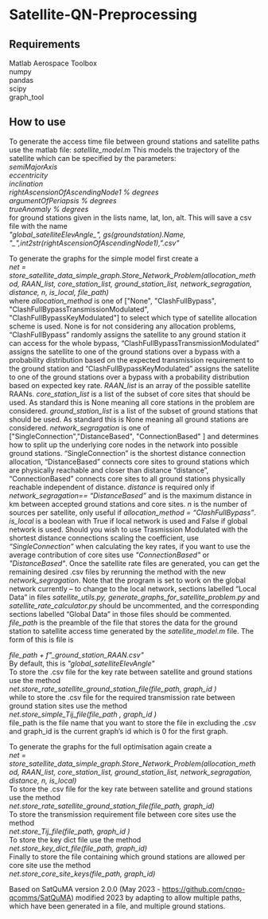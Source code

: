 # Satellite-QN-Preprocessing

## Requirements
Matlab Aerospace Toolbox  
numpy  
pandas  
scipy  
graph_tool  

## How to use
To generate the access time file between ground stations and satellite paths use the matlab file: *satellite_model.m*
This models the trajectory of the satellite which can be specified by the parameters:  
*semiMajorAxis*  
*eccentricity*   
*inclination*  
*rightAscensionOfAscendingNode1 % degrees*  
*argumentOfPeriapsis % degrees*  
*trueAnomaly % degrees*  
for ground stations given in the lists name, lat, lon, alt. This will save a csv file with the name  
*"global_satelliteElevAngle_", gs(groundstation).Name, "_",int2str(rightAscensionOfAscendingNode1),".csv"*  


To generate the graphs for the simple model first create a  
*net = store_satellite_data_simple_graph.Store_Network_Problem(allocation_method, RAAN_list, core_station_list, ground_station_list, network_segragation, distance, n, is_local, file_path)*  
where *allocation_method* is one of ["None", "ClashFullBypass", "ClashFullBypassTransmissionModulated", "ClashFullBypassKeyModulated"] to select which type of satellite allocation scheme is used. None is for not considering any allocation problems,  “ClashFullBypass” randomly assigns the satellite to any ground station it can access for the whole bypass, “ClashFullBypassTransmissionModulated” assigns the satellite to one of the ground stations over a bypass with a probability distribution based on the expected transmission requirement to the ground station and “ClashFullBypassKeyModulated” assigns the satellite to one of the ground stations over a bypass with a probability distribution based on expected key rate. *RAAN_list* is an array of the possible satellite RAANs. *core_station_list* is a list of the subset of core sites that should be used. As standard this is None meaning all core stations in the problem are considered. *ground_station_list* is a list of the subset of ground stations that should be used. As standard this is None meaning all ground stations are considered. *network_segragation* is one of ["SingleConnection","DistanceBased", "ConnectionBased" ] and determines how to split up the underlying core nodes in the network into possible ground stations. “SingleConnection” is the shortest distance connection allocation, “DistanceBased” connects core sites to ground stations which are physically reachable and closer than distance “distance”, “ConnectionBased” connects core sites to all ground stations physically reachable independent of distance. *distance* is required only if *network_segragation== “DistanceBased”* and is the maximum distance in km between accepted ground stations and core sites. *n* is the number of sources per satellite, only useful if *allocation_method = “ClashFullBypass”*. *is_local* is a boolean with True if local network is used and False if global network is used. Should you wish to use Trasmission Modulated with the shortest distance connections scaling the coefficient, use *“SingleConnection”* when calculating the key rates, if you want to use the average contribution of core sites use *"ConnectionBased"* or *"DistanceBased"*. Once the satellite rate files are generated, you can get the remaining desired .csv files by rerunning the method with the new *network_segragation*. Note that the program is set to work on the global network currently – to change to the local network, sections labelled “Local Data” in files *satellite_utils.py, generate_graphs_for_satellite_problem.py* and *satellite_rate_calculator.py* should be uncommented, and the corresponding sections labelled “Global Data” in those files should be commented. *file_path* is the preamble of the file that stores the data for the ground station to satellite access time generated by the *satellite_model.m* file. The form of this is file is  

*file_path + f"_ground_station_RAAN.csv"*  
By default, this is *"global_satelliteElevAngle"*  
To store the .csv file for the key rate between satellite and ground stations use the method  
*net.store_rate_satellite_ground_station_file(file_path, graph_id )*  
while to store the .csv file for the required transmission rate between ground station sites use the method  
*net.store_simple_Tij_file(file_path , graph_id )*  
file_path is the file name that you want to store the file in excluding the .csv and graph_id is the current graph’s id which is 0 for the first graph.   

To generate the graphs for the full optimisation again create a  
*net = store_satellite_data_simple_graph.Store_Network_Problem(allocation_method, RAAN_list, core_station_list, ground_station_list, network_segragation, distance, n, is_local)*  
To store the .csv file for the key rate between satellite and ground stations use the method  
*net.store_rate_satellite_ground_station_file(file_path, graph_id)*  
To store the transmission requirement file between core sites use the method  
*net.store_Tij_file(file_path, graph_id )*  
To store the key dict file use the method   
*net.store_key_dict_file(file_path, graph_id)*  
Finally to store the file containing which ground stations are allowed per core site use the method  
*net.store_core_site_keys(file_path, graph_id)*  

Based on SatQuMA version 2.0.0 (May 2023 - https://github.com/cnqo-qcomms/SatQuMA) modified 2023 by adapting to allow multiple paths, which have been generated in a file, and multiple ground stations.
